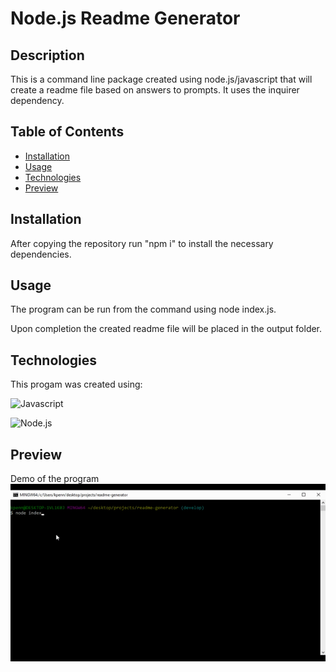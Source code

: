# Node.js Readme Generator

## Description
This is a command line package created using node.js/javascript that will create a readme file based on answers to prompts. It uses the inquirer dependency.

## Table of Contents
* [Installation](#Installation)
* [Usage](#Usage)
* [Technologies](#Technologies)
* [Preview](#Preview)

## Installation
After copying the repository run "npm i" to install the necessary dependencies.

## Usage
The program can be run from the command using node index.js.

Upon completion the created readme file will be placed in the output folder.

## Technologies
This progam was created using:

![Javascript](https://img.shields.io/badge/-JavaScript-green?style=for-the-badge&logo=javascript&logoColor=black)

![Node.js](https://img.shields.io/badge/-Node.js-green?style=for-the-badge&logo=node.js&logoColor=black)

## Preview
Demo of the program
![Demo](./Readme-Gen-Demo.gif)